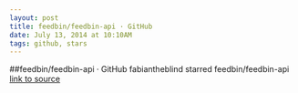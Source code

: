 ```yaml
---
layout: post
title: feedbin/feedbin-api · GitHub
date: July 13, 2014 at 10:10AM
tags: github, stars
---
```

##feedbin/feedbin-api · GitHub
fabiantheblind starred feedbin/feedbin-api
[link to source](http://ift.tt/1qUYVax) 

